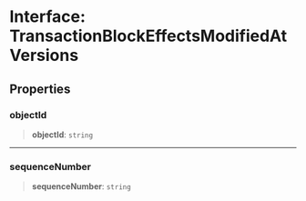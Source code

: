# Interface: TransactionBlockEffectsModifiedAtVersions

## Properties

### objectId

> **objectId**: `string`

***

### sequenceNumber

> **sequenceNumber**: `string`
